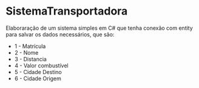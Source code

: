 # SistemaTransportadora

Elaboraração de um sistema simples em C# que tenha conexão com entity para salvar os dados necessários, que são:

* 1 - Matrícula
* 2 - Nome
* 3 - Distancia
* 4 - Valor combustível
* 5 - Cidade Destino
* 6 - Cidade Origem
